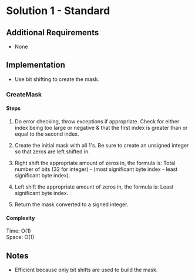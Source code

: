 # Solution 1 - Standard

## Additional Requirements
- None

## Implementation
- Use bit shifting to create the mask.

### CreateMask

#### Steps
1. Do error checking, throw exceptions if appropriate. Check for either index
 being too large or negative & that the first index is greater than or equal to
 the second index.

2. Create the initial mask with all 1's. Be sure to create an unsigned integer so
 that zeros are left shifted in.

3. Right shift the appropriate amount of zeros in, the formula is: Total number
 of bits (32 for integer) - (most significant byte index - least significant
 byte index).

4. Left shift the appropriate amount of zeros in, the formula is: Least 
 significant byte index.

5. Return the mask converted to a signed integer.

#### Complexity
Time: O(1)  
Space: O(1)  

## Notes
- Efficient because only bit shifts are used to build the mask.
